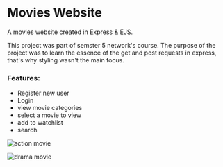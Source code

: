 # Movies Website

A movies website created in Express &amp; EJS.

This project was part of semster 5 network's course. The purpose of the project was to learn the essence of the get and post requests in express, that's why styling wasn't the main focus.


### Features:
- Register new user
- Login
- view movie categories
- select a movie to view
- add to watchlist
- search

![action movie](https://user-images.githubusercontent.com/47950134/165768048-14113b95-5816-43d1-a25b-482b67ba40b6.png)


![drama movie](https://user-images.githubusercontent.com/47950134/165766976-cb8fca31-3d77-4099-9feb-28a5d5134dae.png)
